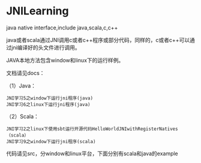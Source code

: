# JNILearning

java native interface,include java,scala,c,c++

java或者scala通过JNI调用c或者c++程序或部分代码，同样的，c或者c++可以通过jni编译好的头文件进行调用。

JAVA本地方法包含window和linux下的运行样例。

文档请见docs：

（1）Java：

	JNI学习5之window下运行jni程序(java)
	JNI学习6之linux下运行jni程序(java)

（2）Scala：

	JNI学习2之linux下使用sbt运行开源代码HelloWorldJNIwithRegisterNatives（scala）
	JNI学习9之window下运行jni程序(scala)


代码请见src，分window和linux平台，下面分别有scala和java的example
